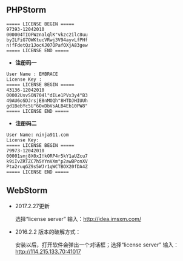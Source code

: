## PHPStorm

```
===== LICENSE BEGIN =====
97393-12042010
000004TIOFWznalqlK"vkzc2ilc8uu
byILFiG7OWKtucVRwj3V94ayvLfPHf
n!fFdetQz1JocKJ07OPafOXjA83gew
===== LICENSE END =====
```


* **注册码一**

```
User Name : EMBRACE
License Key :
===== LICENSE BEGIN =====
43136-12042010
00002UsvSON704l"dILe1PVx3y4"B3
49AU6oSDJrsjE8nMOQh"8HTDJHIUUh
gd1BebYc5U"6OxDbVsALB4Eb10PW8"
===== LICENSE END =====
```

* **注册码二**

```
User Name: ninja911.com
License Key:
===== LICENSE BEGIN =====
79973-12042010
00001smj8X0xI!kORP4r5kY1aUZcu7
k9iIvZRTZC7h5YYnVXm"p2awBPonXV
Pta2ruqGZ9s5WJr1qWCTBOX20fDA4Z
===== LICENSE END =====
```


## WebStorm

* 2017.2.27更新 

	选择“license server” 输入：http://idea.imsxm.com/

* 2016.2.2 版本的破解方式： 
	
	安装以后，打开软件会弹出一个对话框；选择“license server” 输入：http://114.215.133.70:41017